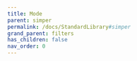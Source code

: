 ```yaml
---
title: Mode
parent: simper
permalink: /docs/StandardLibrary#simper
grand_parent: filters
has_children: false
nav_order: 0
---
```

